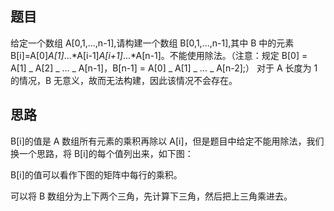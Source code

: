 ## 题目

给定一个数组 A[0,1,...,n-1],请构建一个数组 B[0,1,...,n-1],其中 B 中的元素 B[i]=A[0]_A[1]_...*A[i-1]*A[i+1]*...*A[n-1]。不能使用除法。（注意：规定 B[0] = A[1] _ A[2] _ ... _ A[n-1]，B[n-1] = A[0] _ A[1] _ ... _ A[n-2];）
对于 A 长度为 1 的情况，B 无意义，故而无法构建，因此该情况不会存在。

## 思路

B[i]的值是 A 数组所有元素的乘积再除以 A[i]，但是题目中给定不能用除法，我们换一个思路，将 B[i]的每个值列出来，如下图：

B[i]的值可以看作下图的矩阵中每行的乘积。

可以将 B 数组分为上下两个三角，先计算下三角，然后把上三角乘进去。
